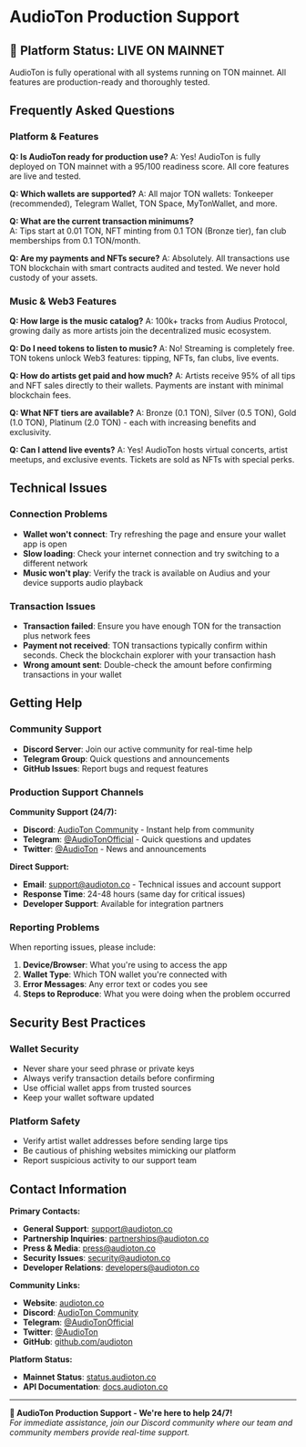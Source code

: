 # AudioTon Production Support

## 🚀 Platform Status: LIVE ON MAINNET

AudioTon is fully operational with all systems running on TON mainnet. All features are production-ready and thoroughly tested.

## Frequently Asked Questions

### Platform & Features

**Q: Is AudioTon ready for production use?**
A: Yes! AudioTon is fully deployed on TON mainnet with a 95/100 readiness score. All core features are live and tested.

**Q: Which wallets are supported?**
A: All major TON wallets: Tonkeeper (recommended), Telegram Wallet, TON Space, MyTonWallet, and more.

**Q: What are the current transaction minimums?**  
A: Tips start at 0.01 TON, NFT minting from 0.1 TON (Bronze tier), fan club memberships from 0.1 TON/month.

**Q: Are my payments and NFTs secure?**
A: Absolutely. All transactions use TON blockchain with smart contracts audited and tested. We never hold custody of your assets.

### Music & Web3 Features

**Q: How large is the music catalog?**
A: 100k+ tracks from Audius Protocol, growing daily as more artists join the decentralized music ecosystem.

**Q: Do I need tokens to listen to music?**
A: No! Streaming is completely free. TON tokens unlock Web3 features: tipping, NFTs, fan clubs, live events.

**Q: How do artists get paid and how much?**
A: Artists receive 95% of all tips and NFT sales directly to their wallets. Payments are instant with minimal blockchain fees.

**Q: What NFT tiers are available?**
A: Bronze (0.1 TON), Silver (0.5 TON), Gold (1.0 TON), Platinum (2.0 TON) - each with increasing benefits and exclusivity.

**Q: Can I attend live events?**
A: Yes! AudioTon hosts virtual concerts, artist meetups, and exclusive events. Tickets are sold as NFTs with special perks.

## Technical Issues

### Connection Problems
- **Wallet won't connect**: Try refreshing the page and ensure your wallet app is open
- **Slow loading**: Check your internet connection and try switching to a different network
- **Music won't play**: Verify the track is available on Audius and your device supports audio playback

### Transaction Issues
- **Transaction failed**: Ensure you have enough TON for the transaction plus network fees
- **Payment not received**: TON transactions typically confirm within seconds. Check the blockchain explorer with your transaction hash
- **Wrong amount sent**: Double-check the amount before confirming transactions in your wallet

## Getting Help

### Community Support
- **Discord Server**: Join our active community for real-time help
- **Telegram Group**: Quick questions and announcements
- **GitHub Issues**: Report bugs and request features

### Production Support Channels

**Community Support (24/7):**
- **Discord**: [AudioTon Community](https://discord.gg/audioton) - Instant help from community
- **Telegram**: [@AudioTonOfficial](https://t.me/audioton) - Quick questions and updates
- **Twitter**: [@AudioTon](https://twitter.com/audioton) - News and announcements

**Direct Support:**
- **Email**: support@audioton.co - Technical issues and account support
- **Response Time**: 24-48 hours (same day for critical issues)
- **Developer Support**: Available for integration partners

### Reporting Problems

When reporting issues, please include:
1. **Device/Browser**: What you're using to access the app
2. **Wallet Type**: Which TON wallet you're connected with
3. **Error Messages**: Any error text or codes you see
4. **Steps to Reproduce**: What you were doing when the problem occurred

## Security Best Practices

### Wallet Security
- Never share your seed phrase or private keys
- Always verify transaction details before confirming
- Use official wallet apps from trusted sources
- Keep your wallet software updated

### Platform Safety
- Verify artist wallet addresses before sending large tips
- Be cautious of phishing websites mimicking our platform
- Report suspicious activity to our support team

## Contact Information

**Primary Contacts:**
- **General Support**: support@audioton.co
- **Partnership Inquiries**: partnerships@audioton.co  
- **Press & Media**: press@audioton.co
- **Security Issues**: security@audioton.co
- **Developer Relations**: developers@audioton.co

**Community Links:**
- **Website**: [audioton.co](https://audioton.co)
- **Discord**: [AudioTon Community](https://discord.gg/audioton)
- **Telegram**: [@AudioTonOfficial](https://t.me/audioton)
- **Twitter**: [@AudioTon](https://twitter.com/audioton)
- **GitHub**: [github.com/audioton](https://github.com/audioton)

**Platform Status:**
- **Mainnet Status**: [status.audioton.co](https://status.audioton.co)
- **API Documentation**: [docs.audioton.co](https://docs.audioton.co)

---

**🎵 AudioTon Production Support - We're here to help 24/7!**  
*For immediate assistance, join our Discord community where our team and community members provide real-time support.*